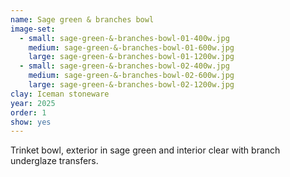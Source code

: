 ```yaml
---
name: Sage green & branches bowl
image-set:
  - small: sage-green-&-branches-bowl-01-400w.jpg
    medium: sage-green-&-branches-bowl-01-600w.jpg
    large: sage-green-&-branches-bowl-01-1200w.jpg
  - small: sage-green-&-branches-bowl-02-400w.jpg
    medium: sage-green-&-branches-bowl-02-600w.jpg
    large: sage-green-&-branches-bowl-02-1200w.jpg
clay: Iceman stoneware
year: 2025
order: 1
show: yes
---
```


Trinket bowl, exterior in sage green and interior clear with branch underglaze transfers.